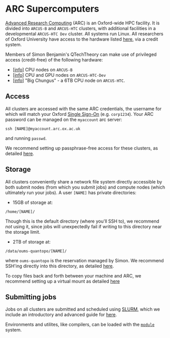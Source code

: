 ARC Supercomputers
==================

[Advanced Research Computing](https://www.arc.ox.ac.uk/) (ARC) is an Oxford-wide HPC facility.
It is divided into `ARCUS-B` and `ARCUS-HTC` clusters, with additional facilities in a developmental `ARCUS-HTC Dev` cluster. All systems run Linux.
All researchers of Oxford University have access to the hardware listed [here](https://www.arc.ox.ac.uk/arc-systems), via a credit system.

Members of Simon Benjamin's QTechTheory can make use of privileged access (credit-free) of the following hardware:

- [[info](arcusB.md)] CPU nodes on `ARCUS-B`
- [[info](arcusHTCdev)] CPU and GPU nodes on `ARCUS-HTC-Dev`
- [[info](bigchungus.md)] "Big Chungus" - a 6TB CPU node on `ARCUS-HTC`.

## Access

All clusters are accessed with the same ARC credentials, the username for which will match your Oxford [Single Sign-On](https://help.it.ox.ac.uk/oxford-username-and-sso) (e.g. `corp1234`). Your ARC password can be managed on the `myaccount` arc server:
```
ssh [NAME]@myaccount.arc.ox.ac.uk
``` 
and running `passwd`.

We recommend setting up passphrase-free access for these clusters, as detailed [here](remotetips.md#ssh-without-passphrase).

## Storage

All clusters conveniently share a network file system directly accessible by both submit nodes (from which you submit jobs) and compute nodes (which ultimately run your jobs). A user `[NAME]` has private directories:
- 15GB of storage at:
 ```
 /home/[NAME]/
 ```
 Though this is the default directory (where you'll SSH to), we recommend *not* using it, since jobs will unexpectedly fail if writing to this directory near the storage limit.
 
- 2TB of storage at:
 ```
 /data/oums-quantopo/[NAME]/
 ```
 where `oums-quantopo` is the reservation managed by Simon. We recommend SSH'ing directly into this directory, as detailed [here](remotetips.md#ssh-to-a-specific-directory). 
 
To copy files back and forth between your machine and ARC, we recommend setting up a virtual mount as detailed [here](remotetips.md##mount-remote-drive)

## Submitting jobs

Jobs on all clusters are submitted and scheduled using [SLURM](https://slurm.schedmd.com/documentation.html), which we include an introductory and advanced guide for [here](slurmguide.md).

Environments and utilites, like compilers, can be loaded with the [`module`](https://curc.readthedocs.io/en/latest/compute/modules.html) system.




